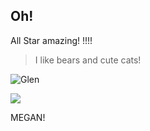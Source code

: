 ## Oh!

All Star amazing!  !!!!

> I like bears and cute cats!

![Glen](http://images.tempi.re/web-in-a-box-feathered-rainbow-20120721-121207.jpg)

<img style="background: none;" src="http://images.tempi.re/web-in-a-box-feathered-rainbow-20120721-121207.jpg" />

MEGAN!
